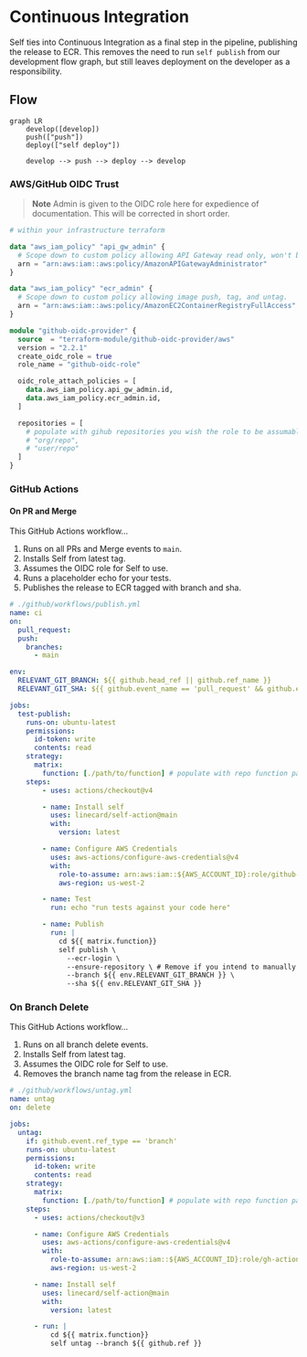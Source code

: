 # Continuous Integration

Self ties into Continuous Integration as a final step in the pipeline, publishing the release to ECR. This removes the need to run `self publish` from our development flow graph, but still leaves deployment on the developer as a responsibility.

## Flow

```mermaid
graph LR
    develop([develop])
    push(["push"])
    deploy(["self deploy"])

    develop --> push --> deploy --> develop
```

### AWS/GitHub OIDC Trust

> **Note**
> Admin is given to the OIDC role here for expedience of documentation. This will be corrected in short order.

```terraform
# within your infrastructure terraform

data "aws_iam_policy" "api_gw_admin" {
  # Scope down to custom policy allowing API Gateway read only, won't be required in futute release.
  arn = "arn:aws:iam::aws:policy/AmazonAPIGatewayAdministrator"
}

data "aws_iam_policy" "ecr_admin" {
  # Scope down to custom policy allowing image push, tag, and untag.
  arn = "arn:aws:iam::aws:policy/AmazonEC2ContainerRegistryFullAccess"
}

module "github-oidc-provider" {
  source  = "terraform-module/github-oidc-provider/aws"
  version = "2.2.1"
  create_oidc_role = true
  role_name = "github-oidc-role"

  oidc_role_attach_policies = [
    data.aws_iam_policy.api_gw_admin.id,
    data.aws_iam_policy.ecr_admin.id,
  ]

  repositories = [
    # populate with gihub repositories you wish the role to be assumable within.
    # "org/repo",
    # "user/repo"
  ]
}
```

### GitHub Actions

#### On PR and Merge
This GitHub Actions workflow...
1. Runs on all PRs and Merge events to `main`.
1. Installs Self from latest tag.
1. Assumes the OIDC role for Self to use.
1. Runs a placeholder echo for your tests.
1. Publishes the release to ECR tagged with branch and sha.

```yaml
# ./github/workflows/publish.yml
name: ci
on:
  pull_request:
  push:
    branches:
      - main

env:
  RELEVANT_GIT_BRANCH: ${{ github.head_ref || github.ref_name }}
  RELEVANT_GIT_SHA: ${{ github.event_name == 'pull_request' && github.event.pull_request.head.sha || github.sha }}

jobs:
  test-publish:
    runs-on: ubuntu-latest
    permissions:
      id-token: write
      contents: read
    strategy:
      matrix:
        function: [./path/to/function] # populate with repo function paths.
    steps:
        - uses: actions/checkout@v4

        - name: Install self
          uses: linecard/self-action@main
          with:
            version: latest

        - name: Configure AWS Credentials
          uses: aws-actions/configure-aws-credentials@v4
          with:
            role-to-assume: arn:aws:iam::${AWS_ACCOUNT_ID}:role/github-oidc-role
            aws-region: us-west-2

        - name: Test
          run: echo "run tests against your code here"

        - name: Publish
          run: |
            cd ${{ matrix.function}}
            self publish \
              --ecr-login \
              --ensure-repository \ # Remove if you intend to manually create repositories.
              --branch ${{ env.RELEVANT_GIT_BRANCH }} \
              --sha ${{ env.RELEVANT_GIT_SHA }}
```

### On Branch Delete
This GitHub Actions workflow...
1. Runs on all branch delete events.
1. Installs Self from latest tag.
1. Assumes the OIDC role for Self to use.
1. Removes the branch name tag from the release in ECR.

```yaml
# ./github/workflows/untag.yml
name: untag
on: delete

jobs:
  untag:
    if: github.event.ref_type == 'branch'
    runs-on: ubuntu-latest
    permissions:
      id-token: write
      contents: read
    strategy:
      matrix:
        function: [./path/to/function] # populate with repo function paths.
    steps:
      - uses: actions/checkout@v3

      - name: Configure AWS Credentials
        uses: aws-actions/configure-aws-credentials@v4
        with:
          role-to-assume: arn:aws:iam::${AWS_ACCOUNT_ID}:role/gh-actions-ecr-access
          aws-region: us-west-2

      - name: Install self
        uses: linecard/self-action@main
        with:
          version: latest

      - run: |
          cd ${{ matrix.function}}
          self untag --branch ${{ github.ref }}
```